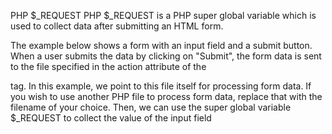 PHP $_REQUEST
PHP $_REQUEST is a PHP super global variable which is used to collect data after submitting an HTML form.

The example below shows a form with an input field and a submit button. When a user submits the data by clicking 
on "Submit", the form data is sent to the file specified in the action attribute of the <form> tag. 
In this example, we point to this file itself for processing form data. If you wish to use another 
PHP file to process form data, replace 
that with the filename of your choice. Then, we can use the super global variable $_REQUEST to collect 
the value of the input field